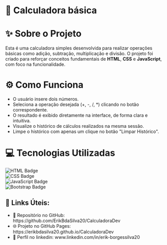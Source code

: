 <h1 class="project-title">🧮 Calculadora básica</h1>

<h1 class="section-title">✨ Sobre o Projeto</h1>
<p class="project-description">
    Esta é uma calculadora simples desenvolvida para realizar operações básicas como adição, subtração, multiplicação e divisão. 
    O projeto foi criado para reforçar conceitos fundamentais de <strong>HTML</strong>, <strong>CSS</strong> e <strong>JavaScript</strong>, 
    com foco na funcionalidade.
</p>

<h1 class="section-title">⚙️ Como Funciona</h1>
<ul class="functionality-list">
    <li>O usuário insere dois números.</li>
    <li>Seleciona a operação desejada (+, -, /, *) clicando no botão correspondente.</li>
    <li>O resultado é exibido diretamente na interface, de forma clara e intuitiva.</li>
  <li>Visualize o histórico de cálculos realizados na mesma sessão.</li>
  <li>Limpe o histórico com apenas um clique no botão "Limpar Histórico".</li>
</ul>

<h1 class="section-title">💻 Tecnologias Utilizadas</h1>

![HTML Badge](https://img.shields.io/badge/HTML5-E34F26?style=for-the-badge&logo=html5&logoColor=white)  
![CSS Badge](https://img.shields.io/badge/CSS3-1572B6?style=for-the-badge&logo=css3&logoColor=white)  
![JavaScript Badge](https://img.shields.io/badge/JavaScript-F7DF1E?style=for-the-badge&logo=javascript&logoColor=black)  
![Bootstrap Badge](https://img.shields.io/badge/Bootstrap-7952B3?style=for-the-badge&logo=bootstrap&logoColor=white)



<h2>🌟 Links Úteis:</h2>
<ul>
  <li>📂 Repositório no GitHub: https://github.com/ErikBdaSilva20/CalculadoraDev</li>
    
  <li>🌐 Projeto no GitHub Pages: https://erikbdasilva20.github.io/CalculadoraDev</li>

  <li>🔗 Perfil no linkedin: www.linkedin.com/in/erik-borgessilva20</li>
</ul>


